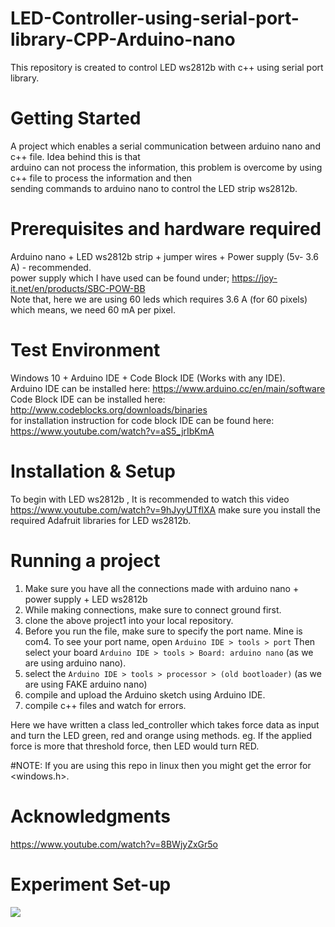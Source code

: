 # LED-Controller-using-serial-port-library-CPP-Arduino-nano
This repository is created to control LED ws2812b with c++ using serial port library. 

# Getting Started
A project which enables a serial communication between arduino nano and c++ file. Idea behind this is that\
arduino can not process the information, this problem is overcome by using c++ file to process the information and then\
sending commands to arduino nano to control the LED strip ws2812b.

# Prerequisites and hardware required

Arduino nano + LED ws2812b strip + jumper wires + Power supply (5v- 3.6 A) - recommended. \
power supply which I have used can be found under; https://joy-it.net/en/products/SBC-POW-BB \
Note that, here we are using 60 leds which requires 3.6 A (for 60 pixels) which means, we need 60 mA per pixel.

# Test Environment

Windows 10 + Arduino IDE + Code Block IDE (Works with any IDE).\
Arduino IDE can be installed here: https://www.arduino.cc/en/main/software \
Code Block IDE can be installed here: http://www.codeblocks.org/downloads/binaries \
for installation instruction for code block IDE can be found here: https://www.youtube.com/watch?v=aS5_jrIbKmA

# Installation & Setup

To begin with LED ws2812b , It is recommended to watch this video https://www.youtube.com/watch?v=9hJyyUTflXA
make sure you install the required Adafruit libraries for LED ws2812b.


# Running a project

1) Make sure you have all the connections made with arduino nano + power supply + LED ws2812b
2) While making connections, make sure to connect ground first.
3) clone the above project1 into your local repository.
4) Before you run the file, make sure to specify the port name. Mine is com4. To see your port name, open ```Arduino IDE > tools > port``` Then select your board ```Arduino IDE > tools > Board: arduino nano``` (as we are using arduino nano). 
5) select the ```Arduino IDE > tools > processor > (old bootloader)``` (as we are using FAKE arduino nano)
6) compile and upload the Arduino sketch using Arduino IDE.
7) compile c++ files and watch for errors.

Here we have written a class led_controller which takes force data as input and turn the LED green, red and orange using methods.
eg. If the applied force is more that threshold force, then LED would turn RED.

#NOTE: If you are using this repo in linux then you might get the error for <windows.h>.

# Acknowledgments

https://www.youtube.com/watch?v=8BWjyZxGr5o


# Experiment Set-up
![](images/IMG_3653.JPG)


